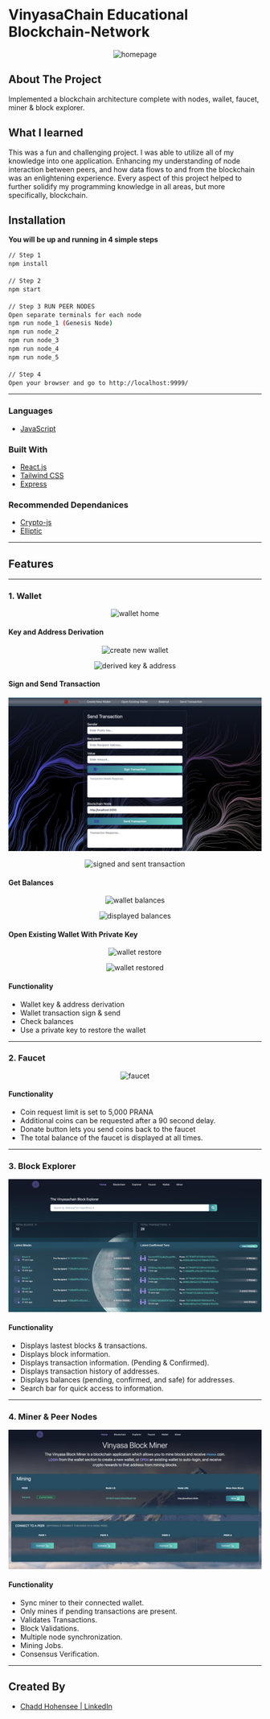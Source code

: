 # VinyasaChain Educational Blockchain-Network

<p align="center">
  <a ><img  src="client/block-explorer/public/readme/home.png" alt="homepage"></a></p>
</p>

## About The Project

Implemented a blockchain architecture complete with nodes, wallet, faucet, miner & block explorer.

## What I learned

This was a fun and challenging project. I was able to utilize all of my knowledge into one application. Enhancing my understanding of node interaction between peers, and how data flows to and from the blockchain was an enlightening experience. Every aspect of this project helped to further solidify my programming knowledge in all areas, but more specifically, blockchain.

## Installation

**You will be up and running in 4 simple steps**

```sh
// Step 1
npm install

// Step 2
npm start

// Step 3 RUN PEER NODES
Open separate terminals for each node
npm run node_1 (Genesis Node)
npm run node_2
npm run node_3
npm run node_4
npm run node_5

// Step 4
Open your browser and go to http://localhost:9999/
```

---

### Languages

- [JavaScript](https://www.javascript.com/)

### Built With

- [React.js](https://react.dev/)
- [Tailwind CSS](https://tailwindcss.com/)
- [Express](https://yarnpkg.com/package/express)

### Recommended Dependanices

- [Crypto-js](https://yarnpkg.com/package/crypto-js)
- [Elliptic](https://yarnpkg.com/package/elliptic)

---

## Features

---

### 1. Wallet

<p align="center">
  <a><img  src="client/block-explorer/public/readme/wallet-home.png" alt="wallet home"></a>
</p>

#### Key and Address Derivation

<p align="center">
  <a><img  src="client/block-explorer/public/readme/wallet-create.png" alt="create new wallet"></a>
</p>
<p align="center">
  <a><img  src="client/block-explorer/public/readme/wallet-create-generate.png" alt="derived key & address"></a>
</p>

#### Sign and Send Transaction

<p align="center">
  <a><img  src="client/block-explorer/public/readme/wallet-send-txn.png" alt="send transaction"></a>
</p>
<p align="center">
  <a><img  src="client/block-explorer/public/readme/wallet-txn-sign-sent.png" alt="signed and sent transaction"></a>
</p>

#### Get Balances

<p align="center">
  <a><img  src="client/block-explorer/public/readme/wallet-balances.png" alt="wallet balances"></a>
</p>
<p align="center">
  <a><img  src="client/block-explorer/public/readme/wallet-balances-display.png" alt="displayed balances"></a>
</p>

#### Open Existing Wallet With Private Key

<p align="center">
  <a><img  src="client/block-explorer/public/readme/wallet-open.png" alt="wallet restore"></a>
</p>
<p align="center">
  <a><img  src="client/block-explorer/public/readme/wallet-open-display.png" alt="wallet restored"></a>
</p>

#### Functionality

- Wallet key & address derivation
- Wallet transaction sign & send
- Check balances
- Use a private key to restore the wallet

---

### 2. Faucet

<p align="center">
  <a ><img  src="client/block-explorer/public/readme/faucet.png" alt="faucet"></a></p>
</p>

#### Functionality

- Coin request limit is set to 5,000 PRANA
- Additional coins can be requested after a 90 second delay.
- Donate button lets you send coins back to the faucet
- The total balance of the faucet is displayed at all times.

---

### 3. Block Explorer

<p align="center">
  <a ><img  src="client/block-explorer/public/readme/block-explorer.png" alt="explorer"></a></p>
</p>

#### Functionality

- Displays lastest blocks & transactions.
- Displays block information.
- Displays transaction information. (Pending & Confirmed).
- Displays transaction history of addresses.
- Displays balances (pending, confirmed, and safe) for addresses.
- Search bar for quick access to information.

---

### 4. Miner & Peer Nodes

<p align="center">
  <a ><img  src="client/block-explorer/public/readme/miner.png" alt="miner"></a></p>
</p>

#### Functionality

- Sync miner to their connected wallet.
- Only mines if pending transactions are present.
- Validates Transactions.
- Block Validations.
- Multiple node synchronization.
- Mining Jobs.
- Consensus Verification.

---


## Created By

- [Chadd Hohensee | LinkedIn](https://www.linkedin.com/in/chadd-hohensee)
